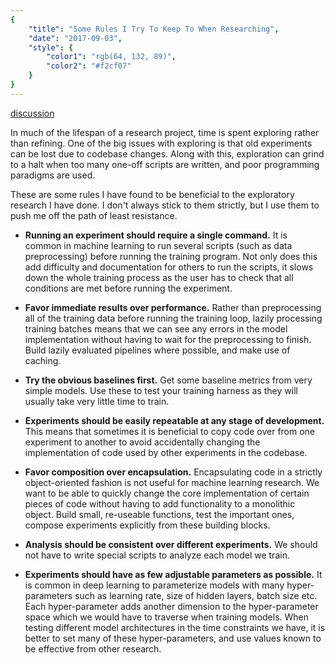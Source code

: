 ```yaml
---
{
    "title": "Some Rules I Try To Keep To When Researching",
    "date": "2017-09-03",
    "style": {
        "color1": "rgb(64, 132, 89)",
        "color2": "#f2cf07"
    }
}
---
```


[discussion](https://www.reddit.com/r/MachineLearning/comments/6xtu0i/d_some_rules_i_try_to_keep_to_when_researching/)

In much of the lifespan of a research project, time is spent exploring rather than refining. One of the big issues with exploring is that old experiments can be lost due to codebase changes. Along with this, exploration can grind to a halt when too many one-off scripts are written, and poor programming paradigms are used.

These are some rules I have found to be beneficial to the exploratory research I have done. I don't always stick to them strictly, but I use them to push me off the path of least resistance.

* **Running an experiment should require a single command.** It is common in machine learning to run several scripts (such as data preprocessing) before running the training program. Not only does this add difficulty and documentation for others to run the scripts, it slows down the whole training process as the user has to check that all conditions are met before running the experiment.

* **Favor immediate results over performance.** Rather than preprocessing all of the training data before running the training loop, lazily processing training batches means that we can see any errors in the model implementation without having to wait for the preprocessing to finish. Build lazily evaluated pipelines where possible, and make use of caching.

* **Try the obvious baselines first.** Get some baseline metrics from very simple models. Use these to test your training harness as they will usually take very little time to train.

* **Experiments should be easily repeatable at any stage of development.** This means that sometimes it is beneficial to copy code over from one experiment to another to avoid accidentally changing the implementation of code used by other experiments in the codebase.

* **Favor composition over encapsulation.** Encapsulating code in a strictly object-oriented fashion is not useful for machine learning research. We want to be able to quickly change the core implementation of certain pieces of code without having to add functionality to a monolithic object. Build small, re-useable functions, test the important ones, compose experiments explicitly from these building blocks.

* **Analysis should be consistent over different experiments.** We should not have to write special scripts to analyze each model we train.

* **Experiments should have as few adjustable parameters as possible.** It is common in deep learning to parameterize models with many hyper-parameters such as learning rate, size of hidden layers, batch size etc. Each hyper-parameter adds another dimension to the hyper-parameter space which we would have to traverse when training models. When testing different model architectures in the time constraints we have, it is better to set many of these hyper-parameters, and use values known to be effective from other research.
